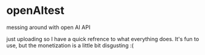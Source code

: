 # openAItest
messing around with open AI API

just uploading so I have a quick refrence to what everything does.
It's fun to use, but the monetization is a little bit disgusting :(
